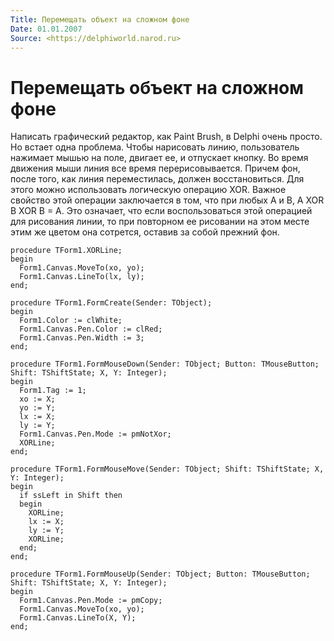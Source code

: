```yaml
---
Title: Перемещать объект на сложном фоне
Date: 01.01.2007
Source: <https://delphiworld.narod.ru>
---
```



Перемещать объект на сложном фоне
=================================

Написать графический редактор, как Paint Brush, в Delphi очень просто.
Но встает одна проблема. Чтобы нарисовать линию, пользователь нажимает
мышью на поле, двигает ее, и отпускает кнопку. Во время движения мыши
линия все время перерисовывается. Причем фон, после того, как линия
переместилась, должен восстановиться. Для этого можно использовать
логическую операцию XOR. Важное свойство этой операции заключается в
том, что при любых A и B, A XOR B XOR B = A. Это означает, что если
воспользоваться этой операцией для рисования линии, то при повторном ее
рисовании на этом месте этим же цветом она сотрется, оставив за собой
прежний фон.

    procedure TForm1.XORLine;
    begin
      Form1.Canvas.MoveTo(xo, yo);
      Form1.Canvas.LineTo(lx, ly);
    end;
     
    procedure TForm1.FormCreate(Sender: TObject);
    begin
      Form1.Color := clWhite;
      Form1.Canvas.Pen.Color := clRed;
      Form1.Canvas.Pen.Width := 3;
    end;
     
    procedure TForm1.FormMouseDown(Sender: TObject; Button: TMouseButton;
    Shift: TShiftState; X, Y: Integer);
    begin
      Form1.Tag := 1;
      xo := X;
      yo := Y;
      lx := X;
      ly := Y;
      Form1.Canvas.Pen.Mode := pmNotXor;
      XORLine;
    end;
     
    procedure TForm1.FormMouseMove(Sender: TObject; Shift: TShiftState; X,
    Y: Integer);
    begin
      if ssLeft in Shift then
      begin
        XORLine;
        lx := X;
        ly := Y;
        XORLine;
      end;
    end;
     
    procedure TForm1.FormMouseUp(Sender: TObject; Button: TMouseButton;
    Shift: TShiftState; X, Y: Integer);
    begin
      Form1.Canvas.Pen.Mode := pmCopy;
      Form1.Canvas.MoveTo(xo, yo);
      Form1.Canvas.LineTo(X, Y);
    end;

